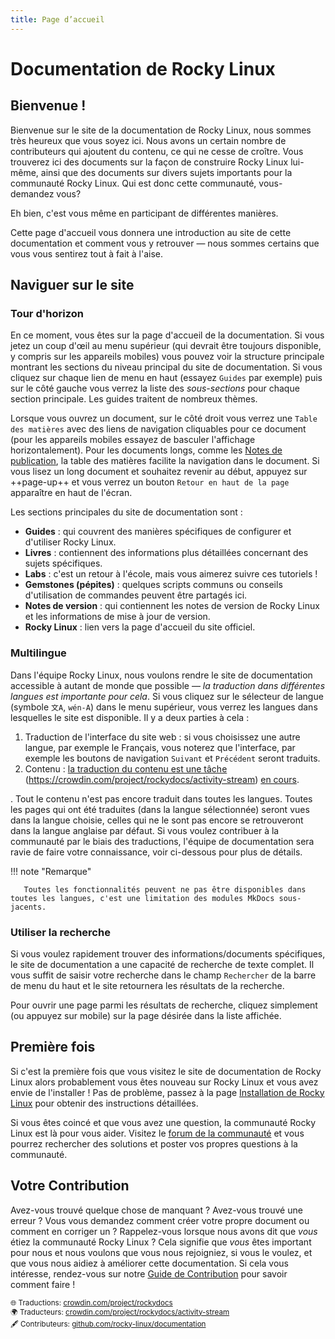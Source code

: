 ```yaml
---
title: Page d’accueil
---
```


# Documentation de Rocky Linux

## Bienvenue !

Bienvenue sur le site de la documentation de Rocky Linux, nous sommes très heureux que vous soyez ici. Nous avons un certain nombre de contributeurs qui ajoutent du contenu, ce qui ne cesse de croître. Vous trouverez ici des documents sur la façon de construire Rocky Linux lui-même, ainsi que des documents sur divers sujets importants pour la communauté Rocky Linux. Qui est donc cette communauté, vous-demandez vous?

Eh bien, c'est vous même en participant de différentes manières.

Cette page d'accueil vous donnera une introduction au site de cette documentation et comment vous y retrouver — nous sommes certains que vous vous sentirez tout à fait à l'aise.

## Naviguer sur le site

### Tour d'horizon

En ce moment, vous êtes sur la page d'accueil de la documentation. Si vous jetez un coup d'œil au menu supérieur (qui devrait être toujours disponible, y compris sur les appareils mobiles) vous pouvez voir la structure principale montrant les sections du niveau principal du site de documentation. Si vous cliquez sur chaque lien de menu en haut (essayez `Guides` par exemple) puis sur le côté gauche vous verrez la liste des *sous-sections* pour chaque section principale. Les guides traitent de nombreux thèmes.

Lorsque vous ouvrez un document, sur le côté droit vous verrez une `Table des matières` avec des liens de navigation cliquables pour ce document (pour les appareils mobiles essayez de basculer l'affichage horizontalement). Pour les documents longs, comme les [Notes de publication](release_notes/8_8.md), la table des matières facilite la navigation dans le document. Si vous lisez un long document et souhaitez revenir au début, appuyez sur ++page-up++ et vous verrez un bouton `Retour en haut de la page` apparaître en haut de l'écran.

Les sections principales du site de documentation sont :

* **Guides** : qui couvrent des manières spécifiques de configurer et d'utiliser Rocky Linux.
* **Livres** : contiennent des informations plus détaillées concernant des sujets spécifiques.
* **Labs** : c'est un retour à l'école, mais vous aimerez suivre ces tutoriels !
* **Gemstones (pépites)** : quelques scripts communs ou conseils d'utilisation de commandes peuvent être partagés ici.
* **Notes de version** : qui contiennent les notes de version de Rocky Linux et les informations de mise à jour de version.
* **Rocky Linux** : lien vers la page d'accueil du site officiel.

### Multilingue

Dans l'équipe Rocky Linux, nous voulons rendre le site de documentation accessible à autant de monde que possible —  *la traduction dans différentes langues est importante pour cela*. Si vous cliquez sur le sélecteur de langue (symbole `文A`, `wén-A`) dans le menu supérieur, vous verrez les langues dans lesquelles le site est disponible. Il y a deux parties à cela :

1. Traduction de l'interface du site web : si vous choisissez une autre langue, par exemple le Français, vous noterez que l'interface, par exemple les boutons de navigation `Suivant` et `Précédent` seront traduits.
1. Contenu : [la traduction du contenu est une tâche](https://crowdin.com/project/rockydocs/activity-stream) (https://crowdin.com/project/rockydocs/activity-stream) [en cours](https://crowdin.com/project/rockydocs).

. Tout le contenu n'est pas encore traduit dans toutes les langues. Toutes les pages qui ont été traduites (dans la langue sélectionnée) seront vues dans la langue choisie, celles qui ne le sont pas encore se retrouveront dans la langue anglaise par défaut. Si vous voulez contribuer à la communauté par le biais des traductions, l'équipe de documentation sera ravie de faire votre connaissance, voir ci-dessous pour plus de détails.</li> </ol> 
   
   !!! note "Remarque"
   
       Toutes les fonctionnalités peuvent ne pas être disponibles dans toutes les langues, c'est une limitation des modules MkDocs sous-jacents.
       
   
   

### Utiliser la recherche

Si vous voulez rapidement trouver des informations/documents spécifiques, le site de documentation a une capacité de recherche de texte complet. Il vous suffit de saisir votre recherche dans le champ `Rechercher` de la barre de menu du haut et le site retournera les résultats de la recherche.

Pour ouvrir une page parmi les résultats de recherche, cliquez simplement (ou appuyez sur mobile) sur la page désirée dans la liste affichée.



## Première fois

Si c'est la première fois que vous visitez le site de documentation de Rocky Linux alors probablement vous êtes nouveau sur Rocky Linux et vous avez envie de l'installer ! Pas de problème, passez à la page [Installation de Rocky Linux](guides/installation.md) pour obtenir des instructions détaillées.

Si vous êtes coincé et que vous avez une question, la communauté Rocky Linux est là pour vous aider. Visitez le [forum de la communauté](https://forums.rockylinux.org) et vous pourrez rechercher des solutions et poster vos propres questions à la communauté.



## Votre Contribution

Avez-vous trouvé quelque chose de manquant ? Avez-vous trouvé une erreur ? Vous vous demandez comment créer votre propre document ou comment en corriger un ? Rappelez-vous lorsque nous avons dit que *vous* étiez la communauté Rocky Linux ? Cela signifie que *vous* êtes important pour nous et nous voulons que vous nous rejoigniez, si vous le voulez, et que vous nous aidiez à améliorer cette documentation. Si cela vous intéresse, rendez-vous sur notre [Guide de Contribution](https://github.com/rocky-linux/documentation/blob/main/README.md) pour savoir comment faire ! <small> <br/><br/> 🌐 Traductions: <a href="https://crowdin.com/project/rockydocs/fr">crowdin.com/project/rockydocs</a> <br/> 🌍 Traducteurs: <a href="https://crowdin.com/project/rockydocs/activity-stream">crowdin.com/project/rockydocs/activity-stream</a> <br/> &#128395; Contributeurs: <a href="https://github.com/rocky-linux/documentation?tab=readme-ov-file#mattermost">github.com/rocky-linux/documentation</a> </small>
